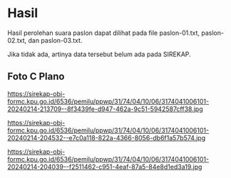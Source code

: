 # Hasil

Hasil perolehan suara paslon dapat dilihat pada file paslon-01.txt, paslon-02.txt, dan paslon-03.txt.

Jika tidak ada, artinya data tersebut belum ada pada SIREKAP.

## Foto C Plano

https://sirekap-obj-formc.kpu.go.id/6536/pemilu/ppwp/31/74/04/10/06/3174041006101-20240214-213709--8f3439fe-d947-462a-9c51-5942587cff38.jpg

https://sirekap-obj-formc.kpu.go.id/6536/pemilu/ppwp/31/74/04/10/06/3174041006101-20240214-204532--e7c0a118-822a-4366-8056-db6f1a57b574.jpg

https://sirekap-obj-formc.kpu.go.id/6536/pemilu/ppwp/31/74/04/10/06/3174041006101-20240214-204039--f2511462-c951-4eaf-87a5-84e8d1ed3a19.jpg
